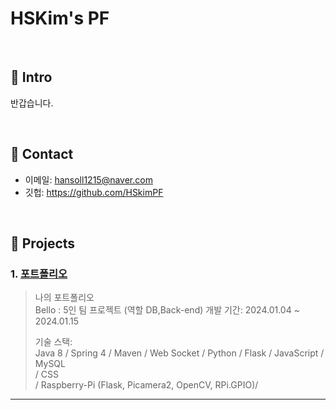# HSKim's PF
>

</br>

## :pushpin: Intro
반갑습니다.

</br>

## :pushpin: Contact
- 이메일: hansoll1215@naver.com
- 깃헙: https://github.com/HSkimPF

</br>

## :pushpin: Projects
### 1. [포트폴리오](https://github.com/2023-SMHRD-KDT-IOT-4/Bello/tree/new_socket_version)
>나의 포트폴리오 <br>
>Bello : 5인 팀 프로젝트 (역할 DB,Back-end)
>개발 기간: 2024.01.04 ~ 2024.01.15  
>  
>기술 스택:  
>Java 8 / Spring 4 / Maven / Web Socket / Python / Flask / JavaScript / MySQL <br>
>/ CSS  <br>
>/ Raspberry-Pi (Flask, Picamera2, OpenCV, RPi.GPIO)/
><br>

---
